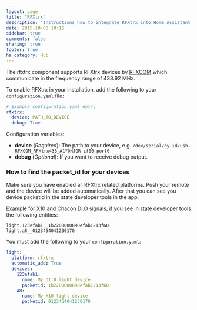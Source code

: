 ```yaml
---
layout: page
title: "RFXtrx"
description: "Instructions how to integrate RFXtrx into Home Assistant."
date: 2015-10-08 10:15
sidebar: true
comments: false
sharing: true
footer: true
ha_category: Hub
---
```

The rfxtrx component supports RFXtrx devices by [RFXCOM](http://www.rfxcom.com) which communicate in the frequency range of 433.92 MHz.

To enable RFXtrx in your installation, add the following to your `configuration.yaml` file:

```yaml
# Example configuration.yaml entry
rfxtrx:
  device: PATH_TO_DEVICE
  debug: True
```

Configuration variables:

- **device** (*Required*): The path to your device, e.g. `/dev/serial/by-id/usb-RFXCOM_RFXtrx433_A1Y0NJGR-if00-port0`
- **debug** (*Optional*): If you want to receive debug output.

### How to find the packet_id for your devices

Make sure you have enabled all RFXtrx related platforms. Push your remote and the device will be added automatically. After that you can see you device packetid in the state developer tools in the app.

Example for X10 and Chacon DI.O signals, if you see in state developer tools the following entities:

```
light.123efab1__1b2200000890efab1213f60
light.a8__0123454041230170
```

You must add the following to your `configuration.yaml`:

```YAML
light:
  platform: rfxtrx
  automatic_add: True
  devices:
    123efab1:
      name: My DI.0 light device
      packetid: 1b2200000890efab1213f60
    a8:
      name: My X10 light device
      packetid: 0123454041230170
```
